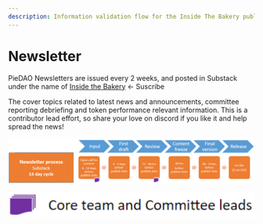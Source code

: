 ```yaml
---
description: Information validation flow for the Inside The Bakery publications.
---
```


# Newsletter

PieDAO Newsletters are issued every 2 weeks, and posted in Substack under the name of [Inside the Bakery](https://insidethebakery.substack.com/) <- Suscribe

The cover topics related to latest news and announcements, committee reporting debriefing and token performance relevant information. This is a contributor lead effort, so share your love on discord if you like it and help spread the news!

![Newsletter Content Validation Flow](<../.gitbook/assets/newsletter flow.PNG>)

![Input providers](../.gitbook/assets/leads.PNG)
